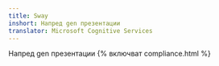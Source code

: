 ```yaml
---
title: Sway
inshort: Напред gen презентации
translator: Microsoft Cognitive Services
---
```


Напред gen презентации
{% включват compliance.html %}


